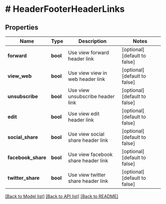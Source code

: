 # # HeaderFooterHeaderLinks

## Properties

Name | Type | Description | Notes
------------ | ------------- | ------------- | -------------
**forward** | **bool** | Use view forward header link | [optional] [default to false]
**view_web** | **bool** | Use view view in web header link | [optional] [default to false]
**unsubscribe** | **bool** | Use view unsubscribe header link | [optional] [default to false]
**edit** | **bool** | Use view edit header link | [optional] [default to false]
**social_share** | **bool** | Use view social share header link | [optional] [default to false]
**facebook_share** | **bool** | Use view facebook share header link | [optional] [default to false]
**twitter_share** | **bool** | Use view twitter share header link | [optional] [default to false]

[[Back to Model list]](../../README.md#models) [[Back to API list]](../../README.md#endpoints) [[Back to README]](../../README.md)
